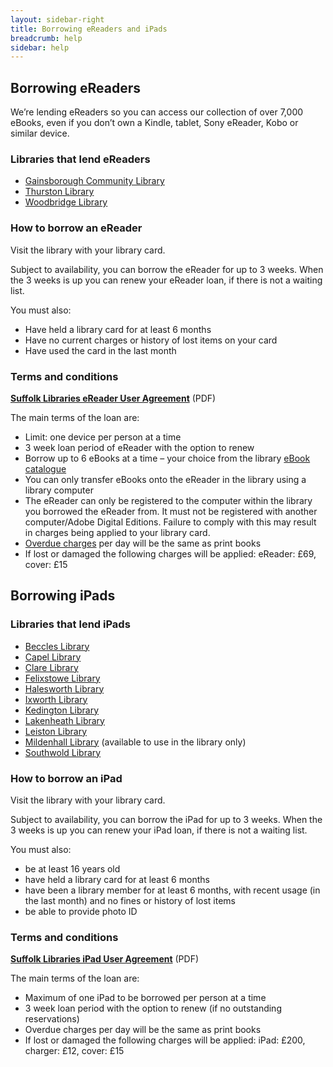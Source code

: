 ```yaml
---
layout: sidebar-right
title: Borrowing eReaders and iPads
breadcrumb: help
sidebar: help
---
```

## Borrowing eReaders

We&#8217;re lending eReaders so you can access our collection of over 7,000 eBooks, even if you don&#8217;t own a Kindle, tablet, Sony eReader, Kobo or similar device.

### Libraries that lend eReaders

* [Gainsborough Community Library](/libraries/gainsborough-community-library)
* [Thurston Library](/libraries/thurston-library)
* [Woodbridge Library](/libraries/woodbridge-library)

### How to borrow an eReader

Visit the library with your library card.

Subject to availability, you can borrow the eReader for up to 3 weeks. When the 3 weeks is up you can renew your eReader loan, if there is not a waiting list.

You must also:

  * Have held a library card for at least 6 months
  * Have no current charges or history of lost items on your card
  * Have used the card in the last month

### Terms and conditions

**[Suffolk Libraries eReader User Agreement](/assets/pdf/suffolk-libraries-ereader-user-agreement.pdf)** (PDF)

The main terms of the loan are:

  * Limit: one device per person at a time
  * 3 week loan period of eReader with the option to renew
  * Borrow up to 6 eBooks at a time – your choice from the library [eBook catalogue](http://suffolklibraries.lib.overdrive.com/)
  * You can only transfer eBooks onto the eReader in the library using a library computer
  * The eReader can only be registered to the computer within the library you borrowed the eReader from. It must not be registered with another computer/Adobe Digital Editions. Failure to comply with this may result in charges being applied to your library card.
  * [Overdue charges](/help/book-cd-audiobook-game-dvd-borrowing-overdues/) per day will be the same as print books
  * If lost or damaged the following charges will be applied: eReader: £69, cover: £15

## Borrowing iPads

### Libraries that lend iPads

  * [Beccles Library](/libraries/beccles-library)
  * [Capel Library](/libraries/capel-st-mary-library)
  * [Clare Library](/libraries/clare-library)
  * [Felixstowe Library](/libraries/felixstowe-library)
  * [Halesworth Library](/libraries/halesworth-library)
  * [Ixworth Library](/libraries/ixworth-library)
  * [Kedington Library](/libraries/kedington-library)
  * [Lakenheath Library](/libraries/lakenheath-library)
  * [Leiston Library](/libraries/leiston-library)
  * [Mildenhall Library](/libraries/mildenhall-library) (available to use in the library only)
  * [Southwold Library](/libraries/southwold-library)

### How to borrow an iPad

Visit the library with your library card.

Subject to availability, you can borrow the iPad for up to 3 weeks. When the 3 weeks is up you can renew your iPad loan, if there is not a waiting list.

You must also:

  * be at least 16 years old
  * have held a library card for at least 6 months
  * have been a library member for at least 6 months, with recent usage (in the last month) and no fines or history of lost items
  * be able to provide photo ID

### Terms and conditions

**[Suffolk Libraries iPad User Agreement](/assets/pdf/suffolk-libraries-ipad-user-agreement.pdf)** (PDF)

The main terms of the loan are:

  * Maximum of one iPad to be borrowed per person at a time
  * 3 week loan period with the option to renew (if no outstanding reservations)
  * Overdue charges per day will be the same as print books
  * If lost or damaged the following charges will be applied: iPad: £200, charger: £12, cover: £15
